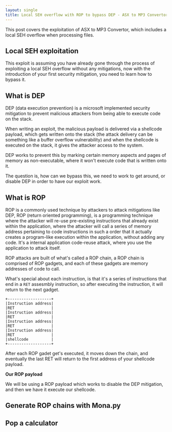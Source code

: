 ```yaml
---
layout: single
title: Local SEH overflow with ROP to bypass DEP - ASX to MP3 Convertor exploitation
---
```


This post covers the exploitation of ASX to MP3 Convertor, which includes a local SEH overflow when processing files.

## Local SEH exploitation

This exploit is assuming you have already gone through the process of exploiting a local SEH overflow without any mitigations, now with the introduction of your first security mitigation, you need to learn how to bypass it.

## What is DEP

DEP (data execution prevention) is a microsoft implemented security mitigation to prevent malicious attackers from being able to execute code on the stack.

When writing an exploit, the malicious payload is delivered via a shellcode payload, which gets written onto the stack (the attack delivery can be something like a buffer overflow vulnerability) and when the shellcode is executed on the stack, it gives the attacker access to the system.

DEP works to prevent this by marking certain memory aspects and pages of memory as non-executable, where it won't execute code that is written onto it.

The question is, how can we bypass this, we need to work to get around, or disable DEP in order to have our exploit work.

## What is ROP

ROP is a commonly used technique by attackers to attack mitigations like DEP, ROP (return oriented programming), is a programming technique where the attacker will re-use pre-existing instructions that already exist within the application, where the attacker will call a series of memory address pertaining to code instructions in such a order that it actually creates a program-like execution within the application, without adding any code. It's a internal application code-reuse attack, where you use the application to attack itself.

ROP attacks are built of what's called a ROP chain, a ROP chain is comprised of ROP gadgets, and each of these gadgets are memory addresses of code to call. 

What's special about each instruction, is that it's a series of instructions that end in a `RET` assesmbly instruction, so after executing the instruction, it will return to the next gadget.

```
+-------------------+
|Instruction address|
|RET                |
|Instruction address|
|RET                |
|Instruction address|
|RET                |
|Instruction address|
|RET                |
|shellcode          |
+-------------------+
```

After each ROP gadet get's executed, it moves down the chain, and eventually the last RET will return to the first address of your shellcode payload.

**Our ROP payload**

We will be using a ROP payload which works to disable the DEP mitigation, and then we have it execute our shellcode.

## Generate ROP chains with Mona.py

## Pop a calculator
